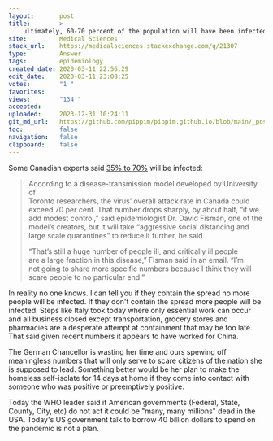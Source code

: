 ```yaml
---
layout:       post
title:        >
    ultimately, 60-70 percent of the population will have been infected - where does that number come from
site:         Medical Sciences
stack_url:    https://medicalsciences.stackexchange.com/q/21307
type:         Answer
tags:         epidemiology
created_date: 2020-03-11 22:56:29
edit_date:    2020-03-11 23:08:25
votes:        "1 "
favorites:    
views:        "134 "
accepted:     
uploaded:     2023-12-31 10:24:11
git_md_url:   https://github.com/pippim/pippim.github.io/blob/main/_posts/2020/2020-03-11-ultimately_-60-70-percent-of-the-population-will-have-been-infected-where-does-that-number-come-from.md
toc:          false
navigation:   false
clipboard:    false
---
```


Some Canadian experts said [35% to 70%][1] will be infected:

> According to a disease-transmission model developed by University of  
> Toronto researchers, the virus’ overall attack rate in Canada could  
> exceed 70 per cent. That number drops sharply, by about half, “if we  
> add modest control,” said epidemiologist Dr. David Fisman, one of the  
> model’s creators, but it will take “aggressive social distancing and  
> large scale quarantines” to reduce it further, he said.  
>   
> “That’s still a huge number of people ill, and critically ill people  
> are a large fraction in this disease,” Fisman said in an email. “I’m  
> not going to share more specific numbers because I think they will  
> scare people to no particular end.”  


In reality no one knows. I can tell you if they contain the spread no more people will be infected. If they don't contain the spread more people will be infected. Steps like Italy took today where only essential work can occur and all business closed except transportation, grocery stores and pharmacies are a desperate attempt at containment that may be too late. That said given recent numbers it appears to have worked for China.

The German Chancellor is wasting her time and ours spewing off meaningless numbers that will only serve to scare citizens of the nation she is supposed to lead. Something better would be her plan to make the homeless self-isolate for 14 days at home if they come into contact with someone who was positive or preemptively positive.

Today the WHO leader said if American governments (Federal, State, County, City, etc) do not act it could be "many, many millions" dead in the USA. Today's US government talk to borrow 40 billion dollars to spend on the pandemic is not a plan.

  [1]: https://www.msn.com/en-ca/news/canada/coronavirus-could-infect-35-to-70-per-cent-of-canadians-experts-say/ar-BB10Z837?li=AAggNb9
